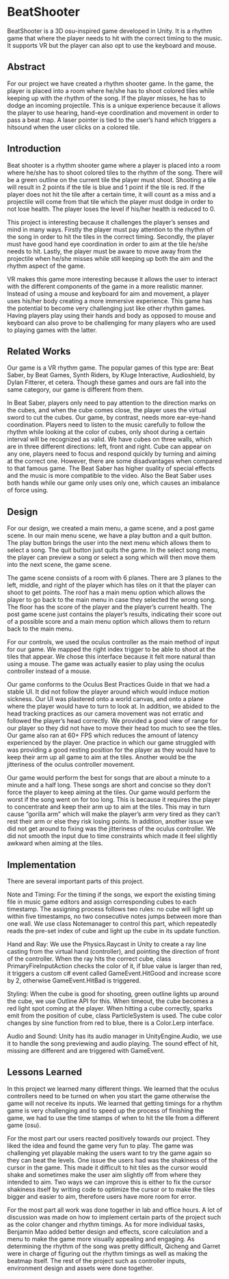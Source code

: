 # BeatShooter
 
BeatShooter is a 3D osu-inspired game developed in Unity. It is a rhythm game that where the player needs to hit with the correct timing to the music. It supports VR but the player can also opt to use the keyboard and mouse.

## Abstract

For our project we have created a rhythm shooter game. In the game, the player is placed into a room where he/she has to shoot colored tiles while keeping up with the rhythm of the song. If the player misses, he has to dodge an incoming projectile. This is a unique experience because it allows the player to use hearing, hand-eye coordination and movement in order to pass a beat map. A laser pointer is tied to the user’s hand which triggers a hitsound when the user clicks on a colored tile. 

## Introduction
 
Beat shooter is a rhythm shooter game where a player is placed into a room where he/she has to shoot colored tiles to the rhythm of the song. There will be a green outline on the current tile the player must shoot. Shooting a tile will result in 2 points if the tile is blue and 1 point if the tile is red. If the player does not hit the tile after a certain time, it will count as a miss and a projectile will come from that tile which the player must dodge in order to not lose health. The player loses the level if his/her health is reduced to 0. 

This project is interesting because it challenges the player’s senses and mind in many ways. Firstly the player must pay attention to the rhythm of the song in order to hit the tiles in the correct timing. Secondly, the player must have good hand eye coordination in order to aim at the tile he/she needs to hit. Lastly, the player must be aware to move away from the projectile when he/she misses while still keeping up both the aim and the rhythm aspect of the game. 

VR makes this game more interesting because it allows the user to interact with the different components of the game in a more realistic manner. Instead of using a mouse and keyboard for aim and movement, a player uses his/her body creating a more immersive experience. This game has the potential to become very challenging just like other rhythm games.  Having players play using their hands and body as opposed to mouse and keyboard can also prove to be challenging for many players who are used to playing games with the latter. 

## Related Works

Our game is a VR rhythm game. The popular games of this type are: Beat Saber, by Beat Games, Synth Riders, by Kluge Interactive, Audioshield, by Dylan Fitterer, et cetera. Though these games and ours are fall into the same category, our game is different from them. 

In Beat Saber, players only need to pay attention to the direction marks on the cubes, and when the cube comes close, the player uses the virtual sword to cut the cubes. Our game, by contrast, needs more ear-eye-hand coordination. Players need to listen to the music carefully to follow the rhythm while looking at the color of cubes, only shoot during a certain interval will be recognized as valid. We have cubes on three walls, which are in three different directions: left, front and right. Cube can appear on any one, players need to focus and respond quickly by turning and aiming at the correct one. However, there are some disadvantages when compared to that famous game. The Beat Saber has higher quality of special effects and the music is more compatible to the video. Also the Beat Saber uses both hands while our game only uses only one, which causes an imbalance of force using. 

## Design

For our design, we created a main menu, a game scene, and a post game scene. In our main menu scene, we have a play button and a quit button. The play button brings the user into the next menu which allows them to select a song. The quit button just quits the game.
In the select song menu, the player can preview a song or select a song which will then move them into the next scene, the game scene. 

The game scene consists of a room with 6 planes. There are 3 planes to the left, middle, and right of the player which has tiles on it that the player can shoot to get points. 
The roof has a main menu option which allows the player to go back to the main menu in case they selected the wrong song.
The floor has the score of the player and the player’s current health. 
The post game scene just contains the player’s results, indicating their score out of a possible score and a main menu option which allows them to return back to the main menu.

For our controls, we used the oculus controller as the main method of input for our game. We mapped the right index trigger to be able to shoot at the tiles that appear. We chose this interface because it felt more natural than using a mouse. The game was actually easier to play using the oculus controller instead of a mouse. 

Our game conforms to the Oculus Best Practices Guide in that we had a stable UI. It did not follow the player around which would induce motion sickness. Our UI was plastered onto a world canvas, and onto a plane where the player would have to turn to look at. In addition, we abided to the head tracking practices as our camera movement was not erratic and followed the player’s head correctly. We provided a good view of range for our player so they did not have to move their head too much to see the tiles. Our game also ran at 60+ FPS which reduces the amount of latency experienced by the player. One practice in which our game struggled with was providing a good resting position for the player as they would have to keep their arm up all game to aim at the tiles. Another would be the jitteriness of the oculus controller movement.

Our game would perform the best for songs that are about a minute to a minute and a half long. These songs are short and concise so they don’t force the player to keep aiming at the tiles. Our game would perform the worst if the song went on for too long. This is because it requires the player to concentrate and keep their arm up to aim at the tiles. This may in turn cause “gorilla arm” which will make the player’s arm very tired as they can’t rest their arm or else they risk losing points. In addition, another issue we did not get around to fixing was the jitteriness of the oculus controller. We did not smooth the input due to time constraints which made it feel slightly awkward when aiming at the tiles.

## Implementation

There are several important parts of this project. 

Note and Timing: For the timing if the songs, we export the existing timing file in music game editors and assign corresponding cubes to each timestamp. The assigning process follows two rules: no cube will light up within five timestamps, no two consecutive notes jumps between more than one wall. We use class Notemanager to control this part, which repeatedly reads the pre-set index of cube and light up the cube in its update function.

Hand and Ray: We use the Physics.Raycast in Unity to create a ray line casting from the virtual hand (controller), and pointing the direction of front of the controller. When the ray hits the correct cube, class PrimaryFireInputAction checks the color of it, if blue value is larger than red, it triggers a custom c# event called GameEvent.HitGood and increase score by 2, otherwise GameEvent.HitBad is triggered.

Styling: When the cube is good for shooting, green outline lights up around the cube, we use Outline API for this.  When timeout, the cube becomes a red light spot coming at the player. When hitting a cube correctly, sparks emit from the position of  cube, class ParticleSystem is used. The cube color changes by sine function from red to blue, there is a Color.Lerp interface.

Audio and Sound: Unity has its audio manager in UnityEngine.Audio, we use it to handle the song previewing and audio playing. The sound effect of hit, missing are different and are triggered with GameEvent.

## Lessons Learned

In this project we learned many different things. We learned that the oculus controllers need to be turned on when you start the game otherwise the game will not receive its inputs. We learned that getting timings for a rhythm game is very challenging and to speed up the process of finishing the game, we had to use the time stamps of when to hit the tile from a different game (osu). 

For the most part our users reacted positively towards our project. They liked the idea and found the game very fun to play. The game was challenging yet playable making the users want to try the game again so they can beat the levels. One issue the users had was the shakiness of the cursor in the game. This made it difficult to hit tiles as the cursor would shake and sometimes make the user aim slightly off from where they intended to aim. Two ways we can improve this is either to fix the cursor shakiness itself by writing code to optimize the cursor or to make the tiles bigger and easier to aim, therefore users have more room for error. 

For the most part all work was done together in lab and office hours. A lot of discussion was made on how to implement certain parts of the project such as the color changer and rhythm timings. As for more individual tasks, Benjamin Mao added better design and effects, score calculation and a menu to make the game more visually appealing and engaging. As determining the rhythm of the song was pretty difficult, Qicheng and Garret were in charge of figuring out the rhythm timings as well as making the beatmap itself.  The rest of the project such as controller inputs, environment design and assets were done together. 
